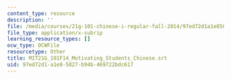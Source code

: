 ```yaml
---
content_type: resource
description: ''
file: /media/courses/21g-101-chinese-i-regular-fall-2014/97ed72d1a1e85827b94b469722bdc617_MIT21G_101F14_Motivating_Students_Chinese.vtt
file_type: application/x-subrip
learning_resource_types: []
ocw_type: OCWFile
resourcetype: Other
title: MIT21G_101F14_Motivating_Students_Chinese.srt
uid: 97ed72d1-a1e8-5827-b94b-469722bdc617
---
```

